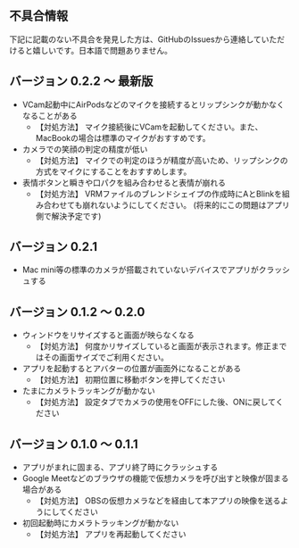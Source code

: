 不具合情報
---

下記に記載のない不具合を発見した方は、GitHubのIssuesから連絡していただけると嬉しいです。日本語で問題ありません。

## バージョン 0.2.2 〜 最新版

- VCam起動中にAirPodsなどのマイクを接続するとリップシンクが動かなくなることがある
  - 【対処方法】 マイク接続後にVCamを起動してください。また、MacBookの場合は標準のマイクがおすすめです。
- カメラでの笑顔の判定の精度が低い
  - 【対処方法】 マイクでの判定のほうが精度が高いため、リップシンクの方式をマイクにすることをおすすめします。
- 表情ボタンと瞬きや口パクを組み合わせると表情が崩れる
  - 【対処方法】 VRMファイルのブレンドシェイプの作成時にAとBlinkを組み合わせても崩れないようにしてください。 (将来的にこの問題はアプリ側で解決予定です)

## バージョン 0.2.1

- Mac mini等の標準のカメラが搭載されていないデバイスでアプリがクラッシュする

## バージョン 0.1.2 〜 0.2.0

- ウィンドウをリサイズすると画面が映らなくなる
  - 【対処方法】 何度かリサイズしていると画面が表示されます。修正まではその画面サイズでご利用ください。
- アプリを起動するとアバターの位置が画面外になることがある
  - 【対処方法】 初期位置に移動ボタンを押してください
- たまにカメラトラッキングが動かない
  - 【対処方法】 設定タブでカメラの使用をOFFにした後、ONに戻してください

## バージョン 0.1.0 〜 0.1.1

- アプリがまれに固まる、アプリ終了時にクラッシュする
- Google Meetなどのブラウザの機能で仮想カメラを呼び出すと映像が固まる場合がある
  - 【対処方法】 OBSの仮想カメラなどを経由して本アプリの映像を送るようにしてください
- 初回起動時にカメラトラッキングが動かない
  - 【対処方法】 アプリを再起動してください
